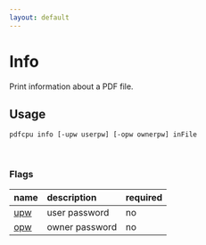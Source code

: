 ```yaml
---
layout: default
---
```


# Info

Print information about a PDF file.

## Usage

```
pdfcpu info [-upw userpw] [-opw ownerpw] inFile
```

<br>

### Flags

| name                             | description       | required
|:---------------------------------|:------------------|:--------
| [upw](../getting_started/common_flags.md)     | user password     | no
| [opw](../getting_started/common_flags.md)     | owner password    | no